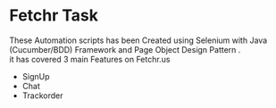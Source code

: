 # Fetchr Task 
These Automation scripts has been Created using Selenium with Java (Cucumber/BDD) Framework and Page Object Design Pattern .  
it has covered 3 main Features on Fetchr.us 
- SignUp
- Chat
- Trackorder 
